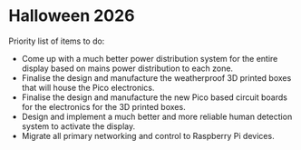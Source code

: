 # Halloween 2026

Priority list of items to do:

* Come up with a much better power distribution system for the entire display
  based on mains power distribution to each zone.
* Finalise the design and manufacture the weatherproof 3D printed boxes
  that will house the Pico electronics.
* Finalise the design and manufacture the new Pico based circuit boards
  for the electronics for the 3D printed boxes.
* Design and implement a much better and more reliable human detection
  system to activate the display.
* Migrate all primary networking and control to Raspberry Pi devices.
